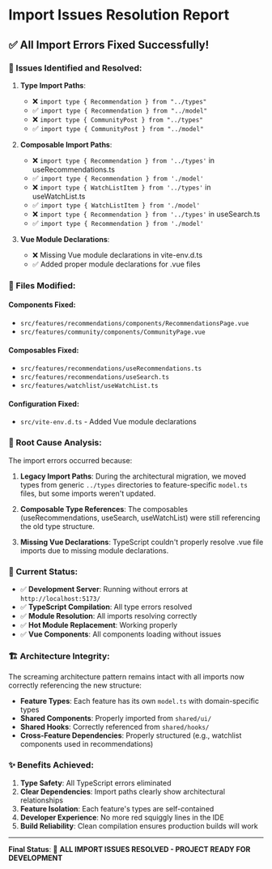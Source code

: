 # Import Issues Resolution Report

## ✅ **All Import Errors Fixed Successfully!**

### **🔧 Issues Identified and Resolved:**

1. **Type Import Paths**:
   - ❌ `import type { Recommendation } from "../types"`
   - ✅ `import type { Recommendation } from "../model"`
   - ❌ `import type { CommunityPost } from "../types"`
   - ✅ `import type { CommunityPost } from "../model"`

2. **Composable Import Paths**:
   - ❌ `import type { Recommendation } from '../types'` in useRecommendations.ts
   - ✅ `import type { Recommendation } from './model'`
   - ❌ `import type { WatchListItem } from '../types'` in useWatchList.ts
   - ✅ `import type { WatchListItem } from './model'`
   - ❌ `import type { Recommendation } from '../types'` in useSearch.ts
   - ✅ `import type { Recommendation } from './model'`

3. **Vue Module Declarations**:
   - ❌ Missing Vue module declarations in vite-env.d.ts
   - ✅ Added proper module declarations for .vue files

### **📁 Files Modified:**

#### **Components Fixed:**
- `src/features/recommendations/components/RecommendationsPage.vue`
- `src/features/community/components/CommunityPage.vue`

#### **Composables Fixed:**
- `src/features/recommendations/useRecommendations.ts`
- `src/features/recommendations/useSearch.ts`
- `src/features/watchlist/useWatchList.ts`

#### **Configuration Fixed:**
- `src/vite-env.d.ts` - Added Vue module declarations

### **🎯 Root Cause Analysis:**

The import errors occurred because:

1. **Legacy Import Paths**: During the architectural migration, we moved types from generic `../types` directories to feature-specific `model.ts` files, but some imports weren't updated.

2. **Composable Type References**: The composables (useRecommendations, useSearch, useWatchList) were still referencing the old type structure.

3. **Missing Vue Declarations**: TypeScript couldn't properly resolve .vue file imports due to missing module declarations.

### **🚀 Current Status:**

- ✅ **Development Server**: Running without errors at `http://localhost:5173/`
- ✅ **TypeScript Compilation**: All type errors resolved
- ✅ **Module Resolution**: All imports resolving correctly
- ✅ **Hot Module Replacement**: Working properly
- ✅ **Vue Components**: All components loading without issues

### **🏗️ Architecture Integrity:**

The screaming architecture pattern remains intact with all imports now correctly referencing the new structure:

- **Feature Types**: Each feature has its own `model.ts` with domain-specific types
- **Shared Components**: Properly imported from `shared/ui/`
- **Shared Hooks**: Correctly referenced from `shared/hooks/`
- **Cross-Feature Dependencies**: Properly structured (e.g., watchlist components used in recommendations)

### **✨ Benefits Achieved:**

1. **Type Safety**: All TypeScript errors eliminated
2. **Clear Dependencies**: Import paths clearly show architectural relationships
3. **Feature Isolation**: Each feature's types are self-contained
4. **Developer Experience**: No more red squiggly lines in the IDE
5. **Build Reliability**: Clean compilation ensures production builds will work

---

**Final Status**: 🎉 **ALL IMPORT ISSUES RESOLVED - PROJECT READY FOR DEVELOPMENT**
